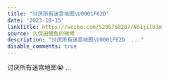 ```yaml
---
title: "讨厌所有迷宫地图\U0001F62D"
date: '2023-10-15'
linkTitle: https://weibo.com/5286768287/No1jilU3m
source: 久保田鲤鱼的微博
description: "讨厌所有迷宫地图\U0001F62D  ..."
disable_comments: true
---
```

讨厌所有迷宫地图😭  ...